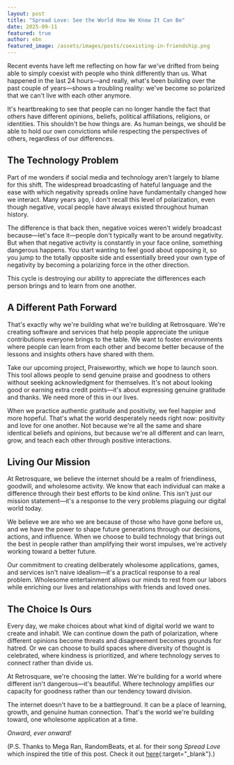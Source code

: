 ```yaml
---
layout: post
title: "Spread Love: See the World How We Know It Can Be"
date: 2025-09-11
featured: true
author: ebn
featured_image: /assets/images/posts/coexisting-in-friendship.png
---
```

Recent events have left me reflecting on how far we've drifted from being able to simply coexist with people who think differently than us. What happened in the last 24 hours—and really, what's been building over the past couple of years—shows a troubling reality: we've become so polarized that we can't live with each other anymore.

<!--more-->

It's heartbreaking to see that people can no longer handle the fact that others have different opinions, beliefs, political affiliations, religions, or identities. This shouldn't be how things are. As human beings, we should be able to hold our own convictions while respecting the perspectives of others, regardless of our differences.

## The Technology Problem

Part of me wonders if social media and technology aren't largely to blame for this shift. The widespread broadcasting of hateful language and the ease with which negativity spreads online have fundamentally changed how we interact. Many years ago, I don't recall this level of polarization, even though negative, vocal people have always existed throughout human history.

The difference is that back then, negative voices weren't widely broadcast because—let's face it—people don't typically want to be around negativity. But when that negative activity is constantly in your face online, something dangerous happens. You start wanting to feel good about opposing it, so you jump to the totally opposite side and essentially breed your own type of negativity by becoming a polarizing force in the other direction.

This cycle is destroying our ability to appreciate the differences each person brings and to learn from one another.

## A Different Path Forward

That's exactly why we're building what we're building at Retrosquare. We're creating software and services that help people appreciate the unique contributions everyone brings to the table. We want to foster environments where people can learn from each other and become better because of the lessons and insights others have shared with them.

Take our upcoming project, Praiseworthy, which we hope to launch soon. This tool allows people to send genuine praise and goodness to others without seeking acknowledgment for themselves. It's not about looking good or earning extra credit points—it's about expressing genuine gratitude and thanks. We need more of this in our lives.

When we practice authentic gratitude and positivity, we feel happier and more hopeful. That's what the world desperately needs right now: positivity and love for one another. Not because we're all the same and share identical beliefs and opinions, but because we're all different and can learn, grow, and teach each other through positive interactions.

## Living Our Mission

At Retrosquare, we believe the internet should be a realm of friendliness, goodwill, and wholesome activity. We know that each individual can make a difference through their best efforts to be kind online. This isn't just our mission statement—it's a response to the very problems plaguing our digital world today.

We believe we are who we are because of those who have gone before us, and we have the power to shape future generations through our decisions, actions, and influence. When we choose to build technology that brings out the best in people rather than amplifying their worst impulses, we're actively working toward a better future.

Our commitment to creating deliberately wholesome applications, games, and services isn't naive idealism—it's a practical response to a real problem. Wholesome entertainment allows our minds to rest from our labors while enriching our lives and relationships with friends and loved ones.

## The Choice Is Ours

Every day, we make choices about what kind of digital world we want to create and inhabit. We can continue down the path of polarization, where different opinions become threats and disagreement becomes grounds for hatred. Or we can choose to build spaces where diversity of thought is celebrated, where kindness is prioritized, and where technology serves to connect rather than divide us.

At Retrosquare, we're choosing the latter. We're building for a world where different isn't dangerous—it's beautiful. Where technology amplifies our capacity for goodness rather than our tendency toward division.

The internet doesn't have to be a battleground. It can be a place of learning, growth, and genuine human connection. That's the world we're building toward, one wholesome application at a time.

*Onward, ever onward!*

(P.S. Thanks to Mega Ran, RandomBeats, et al. for their song _Spread Love_ which inspired the title of this post. Check it out [here](https://open.spotify.com/track/4oEzir8dDCJ22ZLj04vUs6?si=6fafd996075d4376){:target="_blank"}.)
